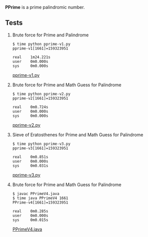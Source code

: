 
**PPrime** is a prime palindromic number.

## Tests

1. Brute force for Prime and Palindrome

	```
	$ time python pprime-v1.py
	pprime-v1[1661]=159323951
	
	real    1m24.221s
	user    0m0.000s
	sys     0m0.000s
	```
	[pprime-v1.py](pprime-v1.py)

2.  Brute force for Prime and Math Guess for Palindrome

	```
	$ time python pprime-v2.py
	pprime-v2[1661]=159323951
	
	real    0m0.724s
	user    0m0.000s
	sys     0m0.000s
	```
	[pprime-v2.py](pprime-v2.py)

3.  Sieve of Eratosthenes for Prime and Math Guess for Palindrome

	```
	$ time python pprime-v3.py
	pprime-v3[1661]=159323951
	
	real    0m0.851s
	user    0m0.000s
	sys     0m0.031s
	```
	[pprime-v3.py](pprime-v3.py)

4. Brute force for Prime and Math Guess for Palindrome

	```
	$ javac PPrimeV4.java
	$ time java PPrimeV4 1661
	PPrime-v4[1661]=159323951
	
	real    0m0.285s
	user    0m0.000s
	sys     0m0.015s
	```
	[PPrimeV4.java](PPrimeV4.java)
